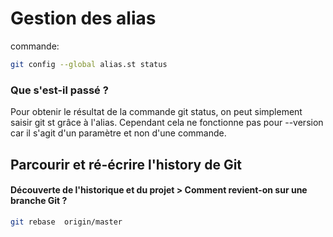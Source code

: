 # Gestion des alias

commande:
```bash
git config --global alias.st status
```
### Que s'est-il passé ?

Pour obtenir le résultat de la commande git status, on peut simplement saisir git st grâce à l'alias. Cependant cela ne fonctionne pas pour --version car il s'agit d'un paramètre et non d'une commande.

## Parcourir et ré-écrire l'history de Git 
#### Découverte	de l'historique et du projet > Comment revient-on sur une branche Git ?

```bash
git rebase  origin/master
```
